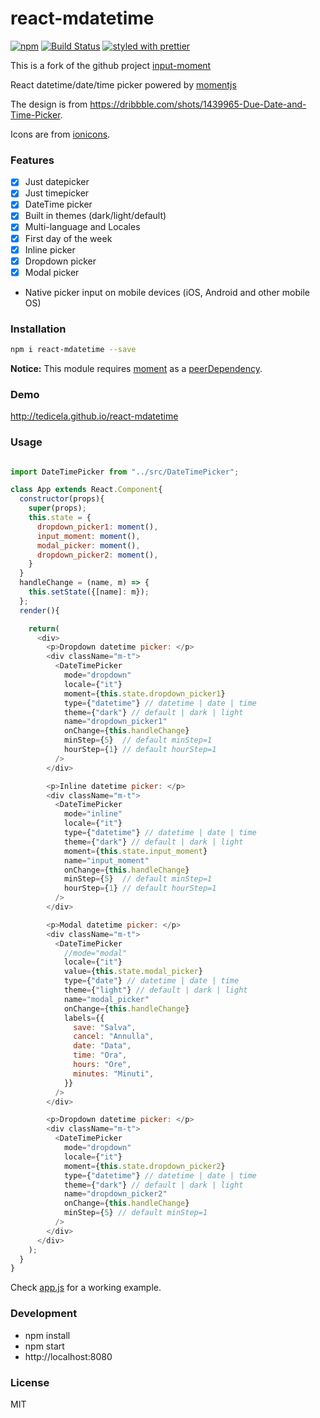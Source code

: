 # react-mdatetime
[![npm](https://img.shields.io/npm/v/react-mdatetime.svg)](https://www.npmjs.com/package/react-mdatetime)
[![Build Status](https://travis-ci.org/tedicela/react-mdatetime.svg?branch=master)](https://travis-ci.org/tedicela/react-mdatetime)
[![styled with prettier](https://img.shields.io/badge/styled_with-prettier-ff69b4.svg)](https://github.com/prettier/prettier)

This is a fork of the github project [input-moment](https://github.com/wangzuo/input-moment)

React datetime/date/time picker powered by [momentjs](http://momentjs.com)

The design is from https://dribbble.com/shots/1439965-Due-Date-and-Time-Picker.

Icons are from [ionicons](http://ionicons.com/).

### Features
- [x] Just datepicker
- [x] Just timepicker
- [x] DateTime picker
- [x] Built in themes (dark/light/default)
- [x] Multi-language and Locales
- [x] First day of the week
- [x] Inline picker
- [x] Dropdown picker
- [x] Modal picker
- Native picker input on mobile devices (iOS, Android and other mobile OS)


### Installation
``` sh
npm i react-mdatetime --save
```

**Notice:** This module requires [moment](https://www.npmjs.com/package/moment) as a [peerDependency](https://docs.npmjs.com/files/package.json#peerdependencies).

### Demo
http://tedicela.github.io/react-mdatetime

### Usage
``` javascript

import DateTimePicker from "../src/DateTimePicker";

class App extends React.Component{
  constructor(props){
    super(props);
    this.state = {
      dropdown_picker1: moment(),
      input_moment: moment(),
      modal_picker: moment(),
      dropdown_picker2: moment(),
    }
  }
  handleChange = (name, m) => {
    this.setState({[name]: m});
  };
  render(){

    return(
      <div>
        <p>Dropdown datetime picker: </p>
        <div className="m-t">
          <DateTimePicker
            mode="dropdown"
            locale={"it"}
            moment={this.state.dropdown_picker1}
            type={"datetime"} // datetime | date | time
            theme={"dark"} // default | dark | light
            name="dropdown_picker1"
            onChange={this.handleChange}
            minStep={5}  // default minStep=1
            hourStep={1} // default hourStep=1
          />
        </div>

        <p>Inline datetime picker: </p>
        <div className="m-t">
          <DateTimePicker
            mode="inline"
            locale={"it"}
            type={"datetime"} // datetime | date | time
            theme={"dark"} // default | dark | light
            moment={this.state.input_moment}
            name="input_moment"
            onChange={this.handleChange}
            minStep={5}  // default minStep=1
            hourStep={1} // default hourStep=1
          />
        </div>

        <p>Modal datetime picker: </p>
        <div className="m-t">
          <DateTimePicker
            //mode="modal"
            locale={"it"}
            value={this.state.modal_picker}
            type={"date"} // datetime | date | time
            theme={"light"} // default | dark | light
            name="modal_picker"
            onChange={this.handleChange}
            labels={{
              save: "Salva",
              cancel: "Annulla",
              date: "Data",
              time: "Ora",
              hours: "Ore",
              minutes: "Minuti",
            }}
          />
        </div>

        <p>Dropdown datetime picker: </p>
        <div className="m-t">
          <DateTimePicker
            mode="dropdown"
            locale={"it"}
            moment={this.state.dropdown_picker2}
            type={"datetime"} // datetime | date | time
            theme={"dark"} // default | dark | light
            name="dropdown_picker2"
            onChange={this.handleChange}
            minStep={5} // default minStep=1
          />
        </div>
      </div>
    );
  }
}
```
Check [app.js](https://github.com/tedicela/react-mdatetime/blob/master/example/app.js) for a working example.

### Development
- npm install
- npm start
- http://localhost:8080

### License
MIT
